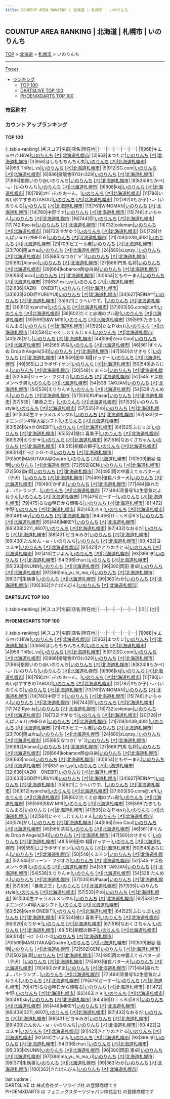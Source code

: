 ```yaml
---
title: COUNTUP AREA RANKING | 北海道 | 札幌市 | いのりんち
---
```

## COUNTUP AREA RANKING | 北海道 | 札幌市 | いのりんち

[TOP](/darts/rank/) > [北海道](/darts/rank/北海道/) > [札幌市](/darts/rank/北海道/札幌市/) > いのりんち

___

<a href="https://twitter.com/share?ref_src=twsrc%5Etfw" data-text="COUNTUP AREA RANKING | 北海道札幌市いのりんち" class="twitter-share-button" data-hashtags="DARTSLIVE,PHOENIXDARTS,darts,ダーツ" data-show-count="false">Tweet</a>

* [ランキング](#カウントアップランキング)
    * [TOP 100](#top-100)
    * [DARTSLIVE TOP 100](#dartslive-top-100)
    * [PHOENIXDARTS TOP 100](#phoenixdarts-top-100)

### 市区町村

<ul>

</ul>

### カウントアップランキング

#### TOP 100



{:.table-ranking}
|#|スコア|名前|店名|所在地|
|---|---|---|---|---|
|1|968|<span class="rank-name-pd">キエるﾏｷｭｳ.HiVe</span>|<a href="/darts/rank/shops/62064.html">いのりんち</a> <a href="https://vs.phoenixdarts.com/jp/shop/shopDetailInfo/s_62064?s_seq=62064">[↗]</a>|<a href="/darts/rank/北海道/札幌市">北海道札幌市</a>|
|2|962|<span class="rank-name-pd">まつたに</span>|<a href="/darts/rank/shops/62064.html">いのりんち</a> <a href="https://vs.phoenixdarts.com/jp/shop/shopDetailInfo/s_62064?s_seq=62064">[↗]</a>|<a href="/darts/rank/北海道/札幌市">北海道札幌市</a>|
|3|958|<span class="rank-name-pd">はしももちんちん丸</span>|<a href="/darts/rank/shops/62064.html">いのりんち</a> <a href="https://vs.phoenixdarts.com/jp/shop/shopDetailInfo/s_62064?s_seq=62064">[↗]</a>|<a href="/darts/rank/北海道/札幌市">北海道札幌市</a>|
|4|956|<span class="rank-name-pd">ThReL.vs</span>|<a href="/darts/rank/shops/62064.html">いのりんち</a> <a href="https://vs.phoenixdarts.com/jp/shop/shopDetailInfo/s_62064?s_seq=62064">[↗]</a>|<a href="/darts/rank/北海道/札幌市">北海道札幌市</a>|
|5|912|<span class="rank-name-pd">SG.com</span>|<a href="/darts/rank/shops/62064.html">いのりんち</a> <a href="https://vs.phoenixdarts.com/jp/shop/shopDetailInfo/s_62064?s_seq=62064">[↗]</a>|<a href="/darts/rank/北海道/札幌市">北海道札幌市</a>|
|6|886|<span class="rank-name-pd">投龍會RYOﾀｿ329</span>|<a href="/darts/rank/shops/62064.html">いのりんち</a> <a href="https://vs.phoenixdarts.com/jp/shop/shopDetailInfo/s_62064?s_seq=62064">[↗]</a>|<a href="/darts/rank/北海道/札幌市">北海道札幌市</a>|
|7|865|<span class="rank-name-pd">指原いのり@いのりんち</span>|<a href="/darts/rank/shops/62064.html">いのりんち</a> <a href="https://vs.phoenixdarts.com/jp/shop/shopDetailInfo/s_62064?s_seq=62064">[↗]</a>|<a href="/darts/rank/北海道/札幌市">北海道札幌市</a>|
|8|824|<span class="rank-name-pd">#もかぺ( ･ᴗ･ )いのりんち</span>|<a href="/darts/rank/shops/62064.html">いのりんち</a> <a href="https://vs.phoenixdarts.com/jp/shop/shopDetailInfo/s_62064?s_seq=62064">[↗]</a>|<a href="/darts/rank/北海道/札幌市">北海道札幌市</a>|
|9|806|<span class="rank-name-pd">kkj</span>|<a href="/darts/rank/shops/62064.html">いのりんち</a> <a href="https://vs.phoenixdarts.com/jp/shop/shopDetailInfo/s_62064?s_seq=62064">[↗]</a>|<a href="/darts/rank/北海道/札幌市">北海道札幌市</a>|
|10|789|<span class="rank-name-pd">ﾕｳﾍﾟｯﾁｭだおーん。</span>|<a href="/darts/rank/shops/62064.html">いのりんち</a> <a href="https://vs.phoenixdarts.com/jp/shop/shopDetailInfo/s_62064?s_seq=62064">[↗]</a>|<a href="/darts/rank/北海道/札幌市">北海道札幌市</a>|
|11|786|<span class="rank-name-pd">いぬい@すすきのTABOO</span>|<a href="/darts/rank/shops/62064.html">いのりんち</a> <a href="https://vs.phoenixdarts.com/jp/shop/shopDetailInfo/s_62064?s_seq=62064">[↗]</a>|<a href="/darts/rank/北海道/札幌市">北海道札幌市</a>|
|12|782|<span class="rank-name-pd">#もか子( ･ᴗ･ )いのりんち</span>|<a href="/darts/rank/shops/62064.html">いのりんち</a> <a href="https://vs.phoenixdarts.com/jp/shop/shopDetailInfo/s_62064?s_seq=62064">[↗]</a>|<a href="/darts/rank/北海道/札幌市">北海道札幌市</a>|
|13|761|<span class="rank-name-pd">WINGMAN</span>|<a href="/darts/rank/shops/62064.html">いのりんち</a> <a href="https://vs.phoenixdarts.com/jp/shop/shopDetailInfo/s_62064?s_seq=62064">[↗]</a>|<a href="/darts/rank/北海道/札幌市">北海道札幌市</a>|
|14|760|<span class="rank-name-pd">中野です</span>|<a href="/darts/rank/shops/62064.html">いのりんち</a> <a href="https://vs.phoenixdarts.com/jp/shop/shopDetailInfo/s_62064?s_seq=62064">[↗]</a>|<a href="/darts/rank/北海道/札幌市">北海道札幌市</a>|
|15|746|<span class="rank-name-pd">きいちゃん</span>|<a href="/darts/rank/shops/62064.html">いのりんち</a> <a href="https://vs.phoenixdarts.com/jp/shop/shopDetailInfo/s_62064?s_seq=62064">[↗]</a>|<a href="/darts/rank/北海道/札幌市">北海道札幌市</a>|
|16|744|<span class="rank-name-pd">@</span>|<a href="/darts/rank/shops/62064.html">いのりんち</a> <a href="https://vs.phoenixdarts.com/jp/shop/shopDetailInfo/s_62064?s_seq=62064">[↗]</a>|<a href="/darts/rank/北海道/札幌市">北海道札幌市</a>|
|17|742|<span class="rank-name-pd">Ryo-ta</span>|<a href="/darts/rank/shops/62064.html">いのりんち</a> <a href="https://vs.phoenixdarts.com/jp/shop/shopDetailInfo/s_62064?s_seq=62064">[↗]</a>|<a href="/darts/rank/北海道/札幌市">北海道札幌市</a>|
|18|732|<span class="rank-name-pd">coleman</span>|<a href="/darts/rank/shops/62064.html">いのりんち</a> <a href="https://vs.phoenixdarts.com/jp/shop/shopDetailInfo/s_62064?s_seq=62064">[↗]</a>|<a href="/darts/rank/北海道/札幌市">北海道札幌市</a>|
|18|732|<span class="rank-name-pd">すがゆう</span>|<a href="/darts/rank/shops/62064.html">いのりんち</a> <a href="https://vs.phoenixdarts.com/jp/shop/shopDetailInfo/s_62064?s_seq=62064">[↗]</a>|<a href="/darts/rank/北海道/札幌市">北海道札幌市</a>|
|20|728|<span class="rank-name-pd">せんぱい☆ｽﾅｯｸMEG☆</span>|<a href="/darts/rank/shops/62064.html">いのりんち</a> <a href="https://vs.phoenixdarts.com/jp/shop/shopDetailInfo/s_62064?s_seq=62064">[↗]</a>|<a href="/darts/rank/北海道/札幌市">北海道札幌市</a>|
|21|709|<span class="rank-name-pd">0239_4081</span>|<a href="/darts/rank/shops/62064.html">いのりんち</a> <a href="https://vs.phoenixdarts.com/jp/shop/shopDetailInfo/s_62064?s_seq=62064">[↗]</a>|<a href="/darts/rank/北海道/札幌市">北海道札幌市</a>|
|21|709|<span class="rank-name-pd">ピエール瀧</span>|<a href="/darts/rank/shops/62064.html">いのりんち</a> <a href="https://vs.phoenixdarts.com/jp/shop/shopDetailInfo/s_62064?s_seq=62064">[↗]</a>|<a href="/darts/rank/北海道/札幌市">北海道札幌市</a>|
|23|700|<span class="rank-name-pd">隆щ☆щ</span>|<a href="/darts/rank/shops/62064.html">いのりんち</a> <a href="https://vs.phoenixdarts.com/jp/shop/shopDetailInfo/s_62064?s_seq=62064">[↗]</a>|<a href="/darts/rank/北海道/札幌市">北海道札幌市</a>|
|24|689|<span class="rank-name-pd">xLqnzy_</span>|<a href="/darts/rank/shops/62064.html">いのりんち</a> <a href="https://vs.phoenixdarts.com/jp/shop/shopDetailInfo/s_62064?s_seq=62064">[↗]</a>|<a href="/darts/rank/北海道/札幌市">北海道札幌市</a>|
|25|685|<span class="rank-name-pd">なつき(ﾟ∀ﾟ)</span>|<a href="/darts/rank/shops/62064.html">いのりんち</a> <a href="https://vs.phoenixdarts.com/jp/shop/shopDetailInfo/s_62064?s_seq=62064">[↗]</a>|<a href="/darts/rank/北海道/札幌市">北海道札幌市</a>|
|26|682|<span class="rank-name-pd">Alonso</span>|<a href="/darts/rank/shops/62064.html">いのりんち</a> <a href="https://vs.phoenixdarts.com/jp/shop/shopDetailInfo/s_62064?s_seq=62064">[↗]</a>|<a href="/darts/rank/北海道/札幌市">北海道札幌市</a>|
|27|668|<span class="rank-name-pd"><span class="pro-icon-pd"></span>門馬 弘将</span>|<a href="/darts/rank/shops/62064.html">いのりんち</a> <a href="https://vs.phoenixdarts.com/jp/shop/shopDetailInfo/s_62064?s_seq=62064">[↗]</a>|<a href="/darts/rank/北海道/札幌市">北海道札幌市</a>|
|28|664|<span class="rank-name-pd">kobamon酔@白岳</span>|<a href="/darts/rank/shops/62064.html">いのりんち</a> <a href="https://vs.phoenixdarts.com/jp/shop/shopDetailInfo/s_62064?s_seq=62064">[↗]</a>|<a href="/darts/rank/北海道/札幌市">北海道札幌市</a>|
|29|663|<span class="rank-name-pd">noco</span>|<a href="/darts/rank/shops/62064.html">いのりんち</a> <a href="https://vs.phoenixdarts.com/jp/shop/shopDetailInfo/s_62064?s_seq=62064">[↗]</a>|<a href="/darts/rank/北海道/札幌市">北海道札幌市</a>|
|30|654|<span class="rank-name-pd">ともやーまん</span>|<a href="/darts/rank/shops/62064.html">いのりんち</a> <a href="https://vs.phoenixdarts.com/jp/shop/shopDetailInfo/s_62064?s_seq=62064">[↗]</a>|<a href="/darts/rank/北海道/札幌市">北海道札幌市</a>|
|31|637|<span class="rank-name-pd">xxli_vy</span>|<a href="/darts/rank/shops/62064.html">いのりんち</a> <a href="https://vs.phoenixdarts.com/jp/shop/shopDetailInfo/s_62064?s_seq=62064">[↗]</a>|<a href="/darts/rank/北海道/札幌市">北海道札幌市</a>|
|32|636|<span class="rank-name-pd">KAZKI　ONEBIT</span>|<a href="/darts/rank/shops/62064.html">いのりんち</a> <a href="https://vs.phoenixdarts.com/jp/shop/shopDetailInfo/s_62064?s_seq=62064">[↗]</a>|<a href="/darts/rank/北海道/札幌市">北海道札幌市</a>|
|33|633|<span class="rank-name-pd">GOD@YURI/YUI</span>|<a href="/darts/rank/shops/62064.html">いのりんち</a> <a href="https://vs.phoenixdarts.com/jp/shop/shopDetailInfo/s_62064?s_seq=62064">[↗]</a>|<a href="/darts/rank/北海道/札幌市">北海道札幌市</a>|
|34|627|<span class="rank-name-pd">REINA^^</span>|<a href="/darts/rank/shops/62064.html">いのりんち</a> <a href="https://vs.phoenixdarts.com/jp/shop/shopDetailInfo/s_62064?s_seq=62064">[↗]</a>|<a href="/darts/rank/北海道/札幌市">北海道札幌市</a>|
|35|621|<span class="rank-name-pd">こうへいです。</span>|<a href="/darts/rank/shops/62064.html">いのりんち</a> <a href="https://vs.phoenixdarts.com/jp/shop/shopDetailInfo/s_62064?s_seq=62064">[↗]</a>|<a href="/darts/rank/北海道/札幌市">北海道札幌市</a>|
|36|612|<span class="rank-name-pd">nyancha</span>|<a href="/darts/rank/shops/62064.html">いのりんち</a> <a href="https://vs.phoenixdarts.com/jp/shop/shopDetailInfo/s_62064?s_seq=62064">[↗]</a>|<a href="/darts/rank/北海道/札幌市">北海道札幌市</a>|
|37|603|<span class="rank-name-pd">SG.com@Left</span>|<a href="/darts/rank/shops/62064.html">いのりんち</a> <a href="https://vs.phoenixdarts.com/jp/shop/shopDetailInfo/s_62064?s_seq=62064">[↗]</a>|<a href="/darts/rank/北海道/札幌市">北海道札幌市</a>|
|38|602|<span class="rank-name-pd">たくと@魂のブル勘</span>|<a href="/darts/rank/shops/62064.html">いのりんち</a> <a href="https://vs.phoenixdarts.com/jp/shop/shopDetailInfo/s_62064?s_seq=62064">[↗]</a>|<a href="/darts/rank/北海道/札幌市">北海道札幌市</a>|
|39|599|<span class="rank-name-pd">S&amp;W M19</span>|<a href="/darts/rank/shops/62064.html">いのりんち</a> <a href="https://vs.phoenixdarts.com/jp/shop/shopDetailInfo/s_62064?s_seq=62064">[↗]</a>|<a href="/darts/rank/北海道/札幌市">北海道札幌市</a>|
|39|599|<span class="rank-name-pd">たきももちんまる</span>|<a href="/darts/rank/shops/62064.html">いのりんち</a> <a href="https://vs.phoenixdarts.com/jp/shop/shopDetailInfo/s_62064?s_seq=62064">[↗]</a>|<a href="/darts/rank/北海道/札幌市">北海道札幌市</a>|
|41|595|<span class="rank-name-pd">たなＰktn丸</span>|<a href="/darts/rank/shops/62064.html">いのりんち</a> <a href="https://vs.phoenixdarts.com/jp/shop/shopDetailInfo/s_62064?s_seq=62064">[↗]</a>|<a href="/darts/rank/北海道/札幌市">北海道札幌市</a>|
|42|584|<span class="rank-name-pd">にゃくしじてんじぇん</span>|<a href="/darts/rank/shops/62064.html">いのりんち</a> <a href="https://vs.phoenixdarts.com/jp/shop/shopDetailInfo/s_62064?s_seq=62064">[↗]</a>|<a href="/darts/rank/北海道/札幌市">北海道札幌市</a>|
|43|578|<span class="rank-name-pd">がし</span>|<a href="/darts/rank/shops/62064.html">いのりんち</a> <a href="https://vs.phoenixdarts.com/jp/shop/shopDetailInfo/s_62064?s_seq=62064">[↗]</a>|<a href="/darts/rank/北海道/札幌市">北海道札幌市</a>|
|44|566|<span class="rank-name-pd">Zero Cool</span>|<a href="/darts/rank/shops/62064.html">いのりんち</a> <a href="https://vs.phoenixdarts.com/jp/shop/shopDetailInfo/s_62064?s_seq=62064">[↗]</a>|<a href="/darts/rank/北海道/札幌市">北海道札幌市</a>|
|45|565|<span class="rank-name-pd">茶柱</span>|<a href="/darts/rank/shops/62064.html">いのりんち</a> <a href="https://vs.phoenixdarts.com/jp/shop/shopDetailInfo/s_62064?s_seq=62064">[↗]</a>|<a href="/darts/rank/北海道/札幌市">北海道札幌市</a>|
|46|561|<span class="rank-name-pd">すぐんぬ Drop☆Angels[54]</span>|<a href="/darts/rank/shops/62064.html">いのりんち</a> <a href="https://vs.phoenixdarts.com/jp/shop/shopDetailInfo/s_62064?s_seq=62064">[↗]</a>|<a href="/darts/rank/北海道/札幌市">北海道札幌市</a>|
|47|560|<span class="rank-name-pd">のせきちく</span>|<a href="/darts/rank/shops/62064.html">いのりんち</a> <a href="https://vs.phoenixdarts.com/jp/shop/shopDetailInfo/s_62064?s_seq=62064">[↗]</a>|<a href="/darts/rank/北海道/札幌市">北海道札幌市</a>|
|48|559|<span class="rank-name-pd">田中 翔🦝げっすー</span>|<a href="/darts/rank/shops/62064.html">いのりんち</a> <a href="https://vs.phoenixdarts.com/jp/shop/shopDetailInfo/s_62064?s_seq=62064">[↗]</a>|<a href="/darts/rank/北海道/札幌市">北海道札幌市</a>|
|49|555|<span class="rank-name-pd">ロゴラボザイオン</span>|<a href="/darts/rank/shops/62064.html">いのりんち</a> <a href="https://vs.phoenixdarts.com/jp/shop/shopDetailInfo/s_62064?s_seq=62064">[↗]</a>|<a href="/darts/rank/北海道/札幌市">北海道札幌市</a>|
|50|548|<span class="rank-name-pd">あらじん</span>|<a href="/darts/rank/shops/62064.html">いのりんち</a> <a href="https://vs.phoenixdarts.com/jp/shop/shopDetailInfo/s_62064?s_seq=62064">[↗]</a>|<a href="/darts/rank/北海道/札幌市">北海道札幌市</a>|
|50|548|<span class="rank-name-pd">くまモン</span>|<a href="/darts/rank/shops/62064.html">いのりんち</a> <a href="https://vs.phoenixdarts.com/jp/shop/shopDetailInfo/s_62064?s_seq=62064">[↗]</a>|<a href="/darts/rank/北海道/札幌市">北海道札幌市</a>|
|52|545|<span class="rank-name-pd">ジューン・フジオカ</span>|<a href="/darts/rank/shops/62064.html">いのりんち</a> <a href="https://vs.phoenixdarts.com/jp/shop/shopDetailInfo/s_62064?s_seq=62064">[↗]</a>|<a href="/darts/rank/北海道/札幌市">北海道札幌市</a>|
|52|545|<span class="rank-name-pd">ド深夜メンヘラ男</span>|<a href="/darts/rank/shops/62064.html">いのりんち</a> <a href="https://vs.phoenixdarts.com/jp/shop/shopDetailInfo/s_62064?s_seq=62064">[↗]</a>|<a href="/darts/rank/北海道/札幌市">北海道札幌市</a>|
|54|538|<span class="rank-name-pd">TAKUAN</span>|<a href="/darts/rank/shops/62064.html">いのりんち</a> <a href="https://vs.phoenixdarts.com/jp/shop/shopDetailInfo/s_62064?s_seq=62064">[↗]</a>|<a href="/darts/rank/北海道/札幌市">北海道札幌市</a>|
|54|538|<span class="rank-name-pd">えりりん☆</span>|<a href="/darts/rank/shops/62064.html">いのりんち</a> <a href="https://vs.phoenixdarts.com/jp/shop/shopDetailInfo/s_62064?s_seq=62064">[↗]</a>|<a href="/darts/rank/北海道/札幌市">北海道札幌市</a>|
|54|538|<span class="rank-name-pd">たんめん</span>|<a href="/darts/rank/shops/62064.html">いのりんち</a> <a href="https://vs.phoenixdarts.com/jp/shop/shopDetailInfo/s_62064?s_seq=62064">[↗]</a>|<a href="/darts/rank/北海道/札幌市">北海道札幌市</a>|
|57|535|<span class="rank-name-pd">KUPaaar</span>|<a href="/darts/rank/shops/62064.html">いのりんち</a> <a href="https://vs.phoenixdarts.com/jp/shop/shopDetailInfo/s_62064?s_seq=62064">[↗]</a>|<a href="/darts/rank/北海道/札幌市">北海道札幌市</a>|
|57|535|<span class="rank-name-pd">「暴食之王」</span>|<a href="/darts/rank/shops/62064.html">いのりんち</a> <a href="https://vs.phoenixdarts.com/jp/shop/shopDetailInfo/s_62064?s_seq=62064">[↗]</a>|<a href="/darts/rank/北海道/札幌市">北海道札幌市</a>|
|57|535|<span class="rank-name-pd">いのりんちstyle</span>|<a href="/darts/rank/shops/62064.html">いのりんち</a> <a href="https://vs.phoenixdarts.com/jp/shop/shopDetailInfo/s_62064?s_seq=62064">[↗]</a>|<a href="/darts/rank/北海道/札幌市">北海道札幌市</a>|
|57|535|<span class="rank-name-pd">ぞの</span>|<a href="/darts/rank/shops/62064.html">いのりんち</a> <a href="https://vs.phoenixdarts.com/jp/shop/shopDetailInfo/s_62064?s_seq=62064">[↗]</a>|<a href="/darts/rank/北海道/札幌市">北海道札幌市</a>|
|61|534|<span class="rank-name-pd">生キャラメルメンタル</span>|<a href="/darts/rank/shops/62064.html">いのりんち</a> <a href="https://vs.phoenixdarts.com/jp/shop/shopDetailInfo/s_62064?s_seq=62064">[↗]</a>|<a href="/darts/rank/北海道/札幌市">北海道札幌市</a>|
|62|533|<span class="rank-name-pd">ターボエンジン41@大谷シフト</span>|<a href="/darts/rank/shops/62064.html">いのりんち</a> <a href="https://vs.phoenixdarts.com/jp/shop/shopDetailInfo/s_62064?s_seq=62064">[↗]</a>|<a href="/darts/rank/北海道/札幌市">北海道札幌市</a>|
|63|526|<span class="rank-name-pd">Ken☆ONEBIT</span>|<a href="/darts/rank/shops/62064.html">いのりんち</a> <a href="https://vs.phoenixdarts.com/jp/shop/shopDetailInfo/s_62064?s_seq=62064">[↗]</a>|<a href="/darts/rank/北海道/札幌市">北海道札幌市</a>|
|64|525|<span class="rank-name-pd">ふじっぷ</span>|<a href="/darts/rank/shops/62064.html">いのりんち</a> <a href="https://vs.phoenixdarts.com/jp/shop/shopDetailInfo/s_62064?s_seq=62064">[↗]</a>|<a href="/darts/rank/北海道/札幌市">北海道札幌市</a>|
|65|524|<span class="rank-name-pd"><span class="pro-icon-pd"></span>樋口 喜美子</span>|<a href="/darts/rank/shops/62064.html">いのりんち</a> <a href="https://vs.phoenixdarts.com/jp/shop/shopDetailInfo/s_62064?s_seq=62064">[↗]</a>|<a href="/darts/rank/北海道/札幌市">北海道札幌市</a>|
|66|520|<span class="rank-name-pd">えりか☆</span>|<a href="/darts/rank/shops/62064.html">いのりんち</a> <a href="https://vs.phoenixdarts.com/jp/shop/shopDetailInfo/s_62064?s_seq=62064">[↗]</a>|<a href="/darts/rank/北海道/札幌市">北海道札幌市</a>|
|67|516|<span class="rank-name-pd">なおくさちゃん</span>|<a href="/darts/rank/shops/62064.html">いのりんち</a> <a href="https://vs.phoenixdarts.com/jp/shop/shopDetailInfo/s_62064?s_seq=62064">[↗]</a>|<a href="/darts/rank/北海道/札幌市">北海道札幌市</a>|
|68|515|<span class="rank-name-pd">相模の獅子</span>|<a href="/darts/rank/shops/62064.html">いのりんち</a> <a href="https://vs.phoenixdarts.com/jp/shop/shopDetailInfo/s_62064?s_seq=62064">[↗]</a>|<a href="/darts/rank/北海道/札幌市">北海道札幌市</a>|
|69|513|<span class="rank-name-pd">ﾎﾟｰﾄｶﾞｽ･D･ｴ-ｽ</span>|<a href="/darts/rank/shops/62064.html">いのりんち</a> <a href="https://vs.phoenixdarts.com/jp/shop/shopDetailInfo/s_62064?s_seq=62064">[↗]</a>|<a href="/darts/rank/北海道/札幌市">北海道札幌市</a>|
|70|509|<span class="rank-name-pd">MASUTAKA@Quatro</span>|<a href="/darts/rank/shops/62064.html">いのりんち</a> <a href="https://vs.phoenixdarts.com/jp/shop/shopDetailInfo/s_62064?s_seq=62064">[↗]</a>|<a href="/darts/rank/北海道/札幌市">北海道札幌市</a>|
|70|509|<span class="rank-name-pd"><span class="pro-icon-pd"></span>網谷 信明</span>|<a href="/darts/rank/shops/62064.html">いのりんち</a> <a href="https://vs.phoenixdarts.com/jp/shop/shopDetailInfo/s_62064?s_seq=62064">[↗]</a>|<a href="/darts/rank/北海道/札幌市">北海道札幌市</a>|
|72|502|<span class="rank-name-pd">GEN</span>|<a href="/darts/rank/shops/62064.html">いのりんち</a> <a href="https://vs.phoenixdarts.com/jp/shop/shopDetailInfo/s_62064?s_seq=62064">[↗]</a>|<a href="/darts/rank/北海道/札幌市">北海道札幌市</a>|
|72|502|<span class="rank-name-pd">詩凛</span>|<a href="/darts/rank/shops/62064.html">いのりんち</a> <a href="https://vs.phoenixdarts.com/jp/shop/shopDetailInfo/s_62064?s_seq=62064">[↗]</a>|<a href="/darts/rank/北海道/札幌市">北海道札幌市</a>|
|74|495|<span class="rank-name-pd">雨の中震えてるバター犬（子犬）</span>|<a href="/darts/rank/shops/62064.html">いのりんち</a> <a href="https://vs.phoenixdarts.com/jp/shop/shopDetailInfo/s_62064?s_seq=62064">[↗]</a>|<a href="/darts/rank/北海道/札幌市">北海道札幌市</a>|
|75|493|<span class="rank-name-pd">優良バター犬</span>|<a href="/darts/rank/shops/62064.html">いのりんち</a> <a href="https://vs.phoenixdarts.com/jp/shop/shopDetailInfo/s_62064?s_seq=62064">[↗]</a>|<a href="/darts/rank/北海道/札幌市">北海道札幌市</a>|
|76|490|<span class="rank-name-pd">かずま</span>|<a href="/darts/rank/shops/62064.html">いのりんち</a> <a href="https://vs.phoenixdarts.com/jp/shop/shopDetailInfo/s_62064?s_seq=62064">[↗]</a>|<a href="/darts/rank/北海道/札幌市">北海道札幌市</a>|
|77|484|<span class="rank-name-pd">疲れたよ…パトランプ…</span>|<a href="/darts/rank/shops/62064.html">いのりんち</a> <a href="https://vs.phoenixdarts.com/jp/shop/shopDetailInfo/s_62064?s_seq=62064">[↗]</a>|<a href="/darts/rank/北海道/札幌市">北海道札幌市</a>|
|77|484|<span class="rank-name-pd">背番号1は生意気だよねうん</span>|<a href="/darts/rank/shops/62064.html">いのりんち</a> <a href="https://vs.phoenixdarts.com/jp/shop/shopDetailInfo/s_62064?s_seq=62064">[↗]</a>|<a href="/darts/rank/北海道/札幌市">北海道札幌市</a>|
|79|475|<span class="rank-name-pd">だーすー</span>|<a href="/darts/rank/shops/62064.html">いのりんち</a> <a href="https://vs.phoenixdarts.com/jp/shop/shopDetailInfo/s_62064?s_seq=62064">[↗]</a>|<a href="/darts/rank/北海道/札幌市">北海道札幌市</a>|
|79|475|<span class="rank-name-pd">るな@明日から頑張る</span>|<a href="/darts/rank/shops/62064.html">いのりんち</a> <a href="https://vs.phoenixdarts.com/jp/shop/shopDetailInfo/s_62064?s_seq=62064">[↗]</a>|<a href="/darts/rank/北海道/札幌市">北海道札幌市</a>|
|81|472|<span class="rank-name-pd">中野</span>|<a href="/darts/rank/shops/62064.html">いのりんち</a> <a href="https://vs.phoenixdarts.com/jp/shop/shopDetailInfo/s_62064?s_seq=62064">[↗]</a>|<a href="/darts/rank/北海道/札幌市">北海道札幌市</a>|
|82|463|<span class="rank-name-pd">きぇ</span>|<a href="/darts/rank/shops/62064.html">いのりんち</a> <a href="https://vs.phoenixdarts.com/jp/shop/shopDetailInfo/s_62064?s_seq=62064">[↗]</a>|<a href="/darts/rank/北海道/札幌市">北海道札幌市</a>|
|83|461|<span class="rank-name-pd">sky</span>|<a href="/darts/rank/shops/62064.html">いのりんち</a> <a href="https://vs.phoenixdarts.com/jp/shop/shopDetailInfo/s_62064?s_seq=62064">[↗]</a>|<a href="/darts/rank/北海道/札幌市">北海道札幌市</a>|
|84|456|<span class="rank-name-pd">ＤｉｓＫ＠ЯＳ</span>|<a href="/darts/rank/shops/62064.html">いのりんち</a> <a href="https://vs.phoenixdarts.com/jp/shop/shopDetailInfo/s_62064?s_seq=62064">[↗]</a>|<a href="/darts/rank/北海道/札幌市">北海道札幌市</a>|
|85|448|<span class="rank-name-pd">MIKEY</span>|<a href="/darts/rank/shops/62064.html">いのりんち</a> <a href="https://vs.phoenixdarts.com/jp/shop/shopDetailInfo/s_62064?s_seq=62064">[↗]</a>|<a href="/darts/rank/北海道/札幌市">北海道札幌市</a>|
|86|438|<span class="rank-name-pd">0211_4607</span>|<a href="/darts/rank/shops/62064.html">いのりんち</a> <a href="https://vs.phoenixdarts.com/jp/shop/shopDetailInfo/s_62064?s_seq=62064">[↗]</a>|<a href="/darts/rank/北海道/札幌市">北海道札幌市</a>|
|87|432|<span class="rank-name-pd">なおるだ</span>|<a href="/darts/rank/shops/62064.html">いのりんち</a> <a href="https://vs.phoenixdarts.com/jp/shop/shopDetailInfo/s_62064?s_seq=62064">[↗]</a>|<a href="/darts/rank/北海道/札幌市">北海道札幌市</a>|
|88|431|<span class="rank-name-pd">ピヨ☆みき</span>|<a href="/darts/rank/shops/62064.html">いのりんち</a> <a href="https://vs.phoenixdarts.com/jp/shop/shopDetailInfo/s_62064?s_seq=62064">[↗]</a>|<a href="/darts/rank/北海道/札幌市">北海道札幌市</a>|
|89|430|<span class="rank-name-pd">たんめん・ω・いのりんち</span>|<a href="/darts/rank/shops/62064.html">いのりんち</a> <a href="https://vs.phoenixdarts.com/jp/shop/shopDetailInfo/s_62064?s_seq=62064">[↗]</a>|<a href="/darts/rank/北海道/札幌市">北海道札幌市</a>|
|90|422|<span class="rank-name-pd">ヨコスキ</span>|<a href="/darts/rank/shops/62064.html">いのりんち</a> <a href="https://vs.phoenixdarts.com/jp/shop/shopDetailInfo/s_62064?s_seq=62064">[↗]</a>|<a href="/darts/rank/北海道/札幌市">北海道札幌市</a>|
|91|421|<span class="rank-name-pd">さとりのさとる</span>|<a href="/darts/rank/shops/62064.html">いのりんち</a> <a href="https://vs.phoenixdarts.com/jp/shop/shopDetailInfo/s_62064?s_seq=62064">[↗]</a>|<a href="/darts/rank/北海道/札幌市">北海道札幌市</a>|
|92|413|<span class="rank-name-pd">さいよん</span>|<a href="/darts/rank/shops/62064.html">いのりんち</a> <a href="https://vs.phoenixdarts.com/jp/shop/shopDetailInfo/s_62064?s_seq=62064">[↗]</a>|<a href="/darts/rank/北海道/札幌市">北海道札幌市</a>|
|93|399|<span class="rank-name-pd">ま</span>|<a href="/darts/rank/shops/62064.html">いのりんち</a> <a href="https://vs.phoenixdarts.com/jp/shop/shopDetailInfo/s_62064?s_seq=62064">[↗]</a>|<a href="/darts/rank/北海道/札幌市">北海道札幌市</a>|
|94|396|<span class="rank-name-pd">chun.</span>|<a href="/darts/rank/shops/62064.html">いのりんち</a> <a href="https://vs.phoenixdarts.com/jp/shop/shopDetailInfo/s_62064?s_seq=62064">[↗]</a>|<a href="/darts/rank/北海道/札幌市">北海道札幌市</a>|
|95|393|<span class="rank-name-pd">KNUNN</span>|<a href="/darts/rank/shops/62064.html">いのりんち</a> <a href="https://vs.phoenixdarts.com/jp/shop/shopDetailInfo/s_62064?s_seq=62064">[↗]</a>|<a href="/darts/rank/北海道/札幌市">北海道札幌市</a>|
|96|390|<span class="rank-name-pd"><span class="pro-icon-pd"></span>岡田 憲卓</span>|<a href="/darts/rank/shops/62064.html">いのりんち</a> <a href="https://vs.phoenixdarts.com/jp/shop/shopDetailInfo/s_62064?s_seq=62064">[↗]</a>|<a href="/darts/rank/北海道/札幌市">北海道札幌市</a>|
|97|386|<span class="rank-name-pd">ma_yu_hi_ma_ri</span>|<a href="/darts/rank/shops/62064.html">いのりんち</a> <a href="https://vs.phoenixdarts.com/jp/shop/shopDetailInfo/s_62064?s_seq=62064">[↗]</a>|<a href="/darts/rank/北海道/札幌市">北海道札幌市</a>|
|98|371|<span class="rank-name-pd">朱執事</span>|<a href="/darts/rank/shops/62064.html">いのりんち</a> <a href="https://vs.phoenixdarts.com/jp/shop/shopDetailInfo/s_62064?s_seq=62064">[↗]</a>|<a href="/darts/rank/北海道/札幌市">北海道札幌市</a>|
|99|363|<span class="rank-name-pd">わか</span>|<a href="/darts/rank/shops/62064.html">いのりんち</a> <a href="https://vs.phoenixdarts.com/jp/shop/shopDetailInfo/s_62064?s_seq=62064">[↗]</a>|<a href="/darts/rank/北海道/札幌市">北海道札幌市</a>|
|100|362|<span class="rank-name-pd">さたぱんびん</span>|<a href="/darts/rank/shops/62064.html">いのりんち</a> <a href="https://vs.phoenixdarts.com/jp/shop/shopDetailInfo/s_62064?s_seq=62064">[↗]</a>|<a href="/darts/rank/北海道/札幌市">北海道札幌市</a>|


#### DARTSLIVE TOP 100



{:.table-ranking}
|#|スコア|名前|店名|所在地|
|---|---|---|---|---|
||0|<span class="rank-name-dl"> </span>|<a href="/darts/rank/shops/.html"></a> <a href="">[↗]</a>|<a href="/darts/rank//"></a>|


#### PHOENIXDARTS TOP 100



{:.table-ranking}
|#|スコア|名前|店名|所在地|
|---|---|---|---|---|
|1|968|<span class="rank-name-pd">キエるﾏｷｭｳ.HiVe</span>|<a href="/darts/rank/shops/62064.html">いのりんち</a> <a href="https://vs.phoenixdarts.com/jp/shop/shopDetailInfo/s_62064?s_seq=62064">[↗]</a>|<a href="/darts/rank/北海道/札幌市">北海道札幌市</a>|
|2|962|<span class="rank-name-pd">まつたに</span>|<a href="/darts/rank/shops/62064.html">いのりんち</a> <a href="https://vs.phoenixdarts.com/jp/shop/shopDetailInfo/s_62064?s_seq=62064">[↗]</a>|<a href="/darts/rank/北海道/札幌市">北海道札幌市</a>|
|3|958|<span class="rank-name-pd">はしももちんちん丸</span>|<a href="/darts/rank/shops/62064.html">いのりんち</a> <a href="https://vs.phoenixdarts.com/jp/shop/shopDetailInfo/s_62064?s_seq=62064">[↗]</a>|<a href="/darts/rank/北海道/札幌市">北海道札幌市</a>|
|4|956|<span class="rank-name-pd">ThReL.vs</span>|<a href="/darts/rank/shops/62064.html">いのりんち</a> <a href="https://vs.phoenixdarts.com/jp/shop/shopDetailInfo/s_62064?s_seq=62064">[↗]</a>|<a href="/darts/rank/北海道/札幌市">北海道札幌市</a>|
|5|912|<span class="rank-name-pd">SG.com</span>|<a href="/darts/rank/shops/62064.html">いのりんち</a> <a href="https://vs.phoenixdarts.com/jp/shop/shopDetailInfo/s_62064?s_seq=62064">[↗]</a>|<a href="/darts/rank/北海道/札幌市">北海道札幌市</a>|
|6|886|<span class="rank-name-pd">投龍會RYOﾀｿ329</span>|<a href="/darts/rank/shops/62064.html">いのりんち</a> <a href="https://vs.phoenixdarts.com/jp/shop/shopDetailInfo/s_62064?s_seq=62064">[↗]</a>|<a href="/darts/rank/北海道/札幌市">北海道札幌市</a>|
|7|865|<span class="rank-name-pd">指原いのり@いのりんち</span>|<a href="/darts/rank/shops/62064.html">いのりんち</a> <a href="https://vs.phoenixdarts.com/jp/shop/shopDetailInfo/s_62064?s_seq=62064">[↗]</a>|<a href="/darts/rank/北海道/札幌市">北海道札幌市</a>|
|8|824|<span class="rank-name-pd">#もかぺ( ･ᴗ･ )いのりんち</span>|<a href="/darts/rank/shops/62064.html">いのりんち</a> <a href="https://vs.phoenixdarts.com/jp/shop/shopDetailInfo/s_62064?s_seq=62064">[↗]</a>|<a href="/darts/rank/北海道/札幌市">北海道札幌市</a>|
|9|806|<span class="rank-name-pd">kkj</span>|<a href="/darts/rank/shops/62064.html">いのりんち</a> <a href="https://vs.phoenixdarts.com/jp/shop/shopDetailInfo/s_62064?s_seq=62064">[↗]</a>|<a href="/darts/rank/北海道/札幌市">北海道札幌市</a>|
|10|789|<span class="rank-name-pd">ﾕｳﾍﾟｯﾁｭだおーん。</span>|<a href="/darts/rank/shops/62064.html">いのりんち</a> <a href="https://vs.phoenixdarts.com/jp/shop/shopDetailInfo/s_62064?s_seq=62064">[↗]</a>|<a href="/darts/rank/北海道/札幌市">北海道札幌市</a>|
|11|786|<span class="rank-name-pd">いぬい@すすきのTABOO</span>|<a href="/darts/rank/shops/62064.html">いのりんち</a> <a href="https://vs.phoenixdarts.com/jp/shop/shopDetailInfo/s_62064?s_seq=62064">[↗]</a>|<a href="/darts/rank/北海道/札幌市">北海道札幌市</a>|
|12|782|<span class="rank-name-pd">#もか子( ･ᴗ･ )いのりんち</span>|<a href="/darts/rank/shops/62064.html">いのりんち</a> <a href="https://vs.phoenixdarts.com/jp/shop/shopDetailInfo/s_62064?s_seq=62064">[↗]</a>|<a href="/darts/rank/北海道/札幌市">北海道札幌市</a>|
|13|761|<span class="rank-name-pd">WINGMAN</span>|<a href="/darts/rank/shops/62064.html">いのりんち</a> <a href="https://vs.phoenixdarts.com/jp/shop/shopDetailInfo/s_62064?s_seq=62064">[↗]</a>|<a href="/darts/rank/北海道/札幌市">北海道札幌市</a>|
|14|760|<span class="rank-name-pd">中野です</span>|<a href="/darts/rank/shops/62064.html">いのりんち</a> <a href="https://vs.phoenixdarts.com/jp/shop/shopDetailInfo/s_62064?s_seq=62064">[↗]</a>|<a href="/darts/rank/北海道/札幌市">北海道札幌市</a>|
|15|746|<span class="rank-name-pd">きいちゃん</span>|<a href="/darts/rank/shops/62064.html">いのりんち</a> <a href="https://vs.phoenixdarts.com/jp/shop/shopDetailInfo/s_62064?s_seq=62064">[↗]</a>|<a href="/darts/rank/北海道/札幌市">北海道札幌市</a>|
|16|744|<span class="rank-name-pd">@</span>|<a href="/darts/rank/shops/62064.html">いのりんち</a> <a href="https://vs.phoenixdarts.com/jp/shop/shopDetailInfo/s_62064?s_seq=62064">[↗]</a>|<a href="/darts/rank/北海道/札幌市">北海道札幌市</a>|
|17|742|<span class="rank-name-pd">Ryo-ta</span>|<a href="/darts/rank/shops/62064.html">いのりんち</a> <a href="https://vs.phoenixdarts.com/jp/shop/shopDetailInfo/s_62064?s_seq=62064">[↗]</a>|<a href="/darts/rank/北海道/札幌市">北海道札幌市</a>|
|18|732|<span class="rank-name-pd">coleman</span>|<a href="/darts/rank/shops/62064.html">いのりんち</a> <a href="https://vs.phoenixdarts.com/jp/shop/shopDetailInfo/s_62064?s_seq=62064">[↗]</a>|<a href="/darts/rank/北海道/札幌市">北海道札幌市</a>|
|18|732|<span class="rank-name-pd">すがゆう</span>|<a href="/darts/rank/shops/62064.html">いのりんち</a> <a href="https://vs.phoenixdarts.com/jp/shop/shopDetailInfo/s_62064?s_seq=62064">[↗]</a>|<a href="/darts/rank/北海道/札幌市">北海道札幌市</a>|
|20|728|<span class="rank-name-pd">せんぱい☆ｽﾅｯｸMEG☆</span>|<a href="/darts/rank/shops/62064.html">いのりんち</a> <a href="https://vs.phoenixdarts.com/jp/shop/shopDetailInfo/s_62064?s_seq=62064">[↗]</a>|<a href="/darts/rank/北海道/札幌市">北海道札幌市</a>|
|21|709|<span class="rank-name-pd">0239_4081</span>|<a href="/darts/rank/shops/62064.html">いのりんち</a> <a href="https://vs.phoenixdarts.com/jp/shop/shopDetailInfo/s_62064?s_seq=62064">[↗]</a>|<a href="/darts/rank/北海道/札幌市">北海道札幌市</a>|
|21|709|<span class="rank-name-pd">ピエール瀧</span>|<a href="/darts/rank/shops/62064.html">いのりんち</a> <a href="https://vs.phoenixdarts.com/jp/shop/shopDetailInfo/s_62064?s_seq=62064">[↗]</a>|<a href="/darts/rank/北海道/札幌市">北海道札幌市</a>|
|23|700|<span class="rank-name-pd">隆щ☆щ</span>|<a href="/darts/rank/shops/62064.html">いのりんち</a> <a href="https://vs.phoenixdarts.com/jp/shop/shopDetailInfo/s_62064?s_seq=62064">[↗]</a>|<a href="/darts/rank/北海道/札幌市">北海道札幌市</a>|
|24|689|<span class="rank-name-pd">xLqnzy_</span>|<a href="/darts/rank/shops/62064.html">いのりんち</a> <a href="https://vs.phoenixdarts.com/jp/shop/shopDetailInfo/s_62064?s_seq=62064">[↗]</a>|<a href="/darts/rank/北海道/札幌市">北海道札幌市</a>|
|25|685|<span class="rank-name-pd">なつき(ﾟ∀ﾟ)</span>|<a href="/darts/rank/shops/62064.html">いのりんち</a> <a href="https://vs.phoenixdarts.com/jp/shop/shopDetailInfo/s_62064?s_seq=62064">[↗]</a>|<a href="/darts/rank/北海道/札幌市">北海道札幌市</a>|
|26|682|<span class="rank-name-pd">Alonso</span>|<a href="/darts/rank/shops/62064.html">いのりんち</a> <a href="https://vs.phoenixdarts.com/jp/shop/shopDetailInfo/s_62064?s_seq=62064">[↗]</a>|<a href="/darts/rank/北海道/札幌市">北海道札幌市</a>|
|27|668|<span class="rank-name-pd"><span class="pro-icon-pd"></span>門馬 弘将</span>|<a href="/darts/rank/shops/62064.html">いのりんち</a> <a href="https://vs.phoenixdarts.com/jp/shop/shopDetailInfo/s_62064?s_seq=62064">[↗]</a>|<a href="/darts/rank/北海道/札幌市">北海道札幌市</a>|
|28|664|<span class="rank-name-pd">kobamon酔@白岳</span>|<a href="/darts/rank/shops/62064.html">いのりんち</a> <a href="https://vs.phoenixdarts.com/jp/shop/shopDetailInfo/s_62064?s_seq=62064">[↗]</a>|<a href="/darts/rank/北海道/札幌市">北海道札幌市</a>|
|29|663|<span class="rank-name-pd">noco</span>|<a href="/darts/rank/shops/62064.html">いのりんち</a> <a href="https://vs.phoenixdarts.com/jp/shop/shopDetailInfo/s_62064?s_seq=62064">[↗]</a>|<a href="/darts/rank/北海道/札幌市">北海道札幌市</a>|
|30|654|<span class="rank-name-pd">ともやーまん</span>|<a href="/darts/rank/shops/62064.html">いのりんち</a> <a href="https://vs.phoenixdarts.com/jp/shop/shopDetailInfo/s_62064?s_seq=62064">[↗]</a>|<a href="/darts/rank/北海道/札幌市">北海道札幌市</a>|
|31|637|<span class="rank-name-pd">xxli_vy</span>|<a href="/darts/rank/shops/62064.html">いのりんち</a> <a href="https://vs.phoenixdarts.com/jp/shop/shopDetailInfo/s_62064?s_seq=62064">[↗]</a>|<a href="/darts/rank/北海道/札幌市">北海道札幌市</a>|
|32|636|<span class="rank-name-pd">KAZKI　ONEBIT</span>|<a href="/darts/rank/shops/62064.html">いのりんち</a> <a href="https://vs.phoenixdarts.com/jp/shop/shopDetailInfo/s_62064?s_seq=62064">[↗]</a>|<a href="/darts/rank/北海道/札幌市">北海道札幌市</a>|
|33|633|<span class="rank-name-pd">GOD@YURI/YUI</span>|<a href="/darts/rank/shops/62064.html">いのりんち</a> <a href="https://vs.phoenixdarts.com/jp/shop/shopDetailInfo/s_62064?s_seq=62064">[↗]</a>|<a href="/darts/rank/北海道/札幌市">北海道札幌市</a>|
|34|627|<span class="rank-name-pd">REINA^^</span>|<a href="/darts/rank/shops/62064.html">いのりんち</a> <a href="https://vs.phoenixdarts.com/jp/shop/shopDetailInfo/s_62064?s_seq=62064">[↗]</a>|<a href="/darts/rank/北海道/札幌市">北海道札幌市</a>|
|35|621|<span class="rank-name-pd">こうへいです。</span>|<a href="/darts/rank/shops/62064.html">いのりんち</a> <a href="https://vs.phoenixdarts.com/jp/shop/shopDetailInfo/s_62064?s_seq=62064">[↗]</a>|<a href="/darts/rank/北海道/札幌市">北海道札幌市</a>|
|36|612|<span class="rank-name-pd">nyancha</span>|<a href="/darts/rank/shops/62064.html">いのりんち</a> <a href="https://vs.phoenixdarts.com/jp/shop/shopDetailInfo/s_62064?s_seq=62064">[↗]</a>|<a href="/darts/rank/北海道/札幌市">北海道札幌市</a>|
|37|603|<span class="rank-name-pd">SG.com@Left</span>|<a href="/darts/rank/shops/62064.html">いのりんち</a> <a href="https://vs.phoenixdarts.com/jp/shop/shopDetailInfo/s_62064?s_seq=62064">[↗]</a>|<a href="/darts/rank/北海道/札幌市">北海道札幌市</a>|
|38|602|<span class="rank-name-pd">たくと@魂のブル勘</span>|<a href="/darts/rank/shops/62064.html">いのりんち</a> <a href="https://vs.phoenixdarts.com/jp/shop/shopDetailInfo/s_62064?s_seq=62064">[↗]</a>|<a href="/darts/rank/北海道/札幌市">北海道札幌市</a>|
|39|599|<span class="rank-name-pd">S&amp;W M19</span>|<a href="/darts/rank/shops/62064.html">いのりんち</a> <a href="https://vs.phoenixdarts.com/jp/shop/shopDetailInfo/s_62064?s_seq=62064">[↗]</a>|<a href="/darts/rank/北海道/札幌市">北海道札幌市</a>|
|39|599|<span class="rank-name-pd">たきももちんまる</span>|<a href="/darts/rank/shops/62064.html">いのりんち</a> <a href="https://vs.phoenixdarts.com/jp/shop/shopDetailInfo/s_62064?s_seq=62064">[↗]</a>|<a href="/darts/rank/北海道/札幌市">北海道札幌市</a>|
|41|595|<span class="rank-name-pd">たなＰktn丸</span>|<a href="/darts/rank/shops/62064.html">いのりんち</a> <a href="https://vs.phoenixdarts.com/jp/shop/shopDetailInfo/s_62064?s_seq=62064">[↗]</a>|<a href="/darts/rank/北海道/札幌市">北海道札幌市</a>|
|42|584|<span class="rank-name-pd">にゃくしじてんじぇん</span>|<a href="/darts/rank/shops/62064.html">いのりんち</a> <a href="https://vs.phoenixdarts.com/jp/shop/shopDetailInfo/s_62064?s_seq=62064">[↗]</a>|<a href="/darts/rank/北海道/札幌市">北海道札幌市</a>|
|43|578|<span class="rank-name-pd">がし</span>|<a href="/darts/rank/shops/62064.html">いのりんち</a> <a href="https://vs.phoenixdarts.com/jp/shop/shopDetailInfo/s_62064?s_seq=62064">[↗]</a>|<a href="/darts/rank/北海道/札幌市">北海道札幌市</a>|
|44|566|<span class="rank-name-pd">Zero Cool</span>|<a href="/darts/rank/shops/62064.html">いのりんち</a> <a href="https://vs.phoenixdarts.com/jp/shop/shopDetailInfo/s_62064?s_seq=62064">[↗]</a>|<a href="/darts/rank/北海道/札幌市">北海道札幌市</a>|
|45|565|<span class="rank-name-pd">茶柱</span>|<a href="/darts/rank/shops/62064.html">いのりんち</a> <a href="https://vs.phoenixdarts.com/jp/shop/shopDetailInfo/s_62064?s_seq=62064">[↗]</a>|<a href="/darts/rank/北海道/札幌市">北海道札幌市</a>|
|46|561|<span class="rank-name-pd">すぐんぬ Drop☆Angels[54]</span>|<a href="/darts/rank/shops/62064.html">いのりんち</a> <a href="https://vs.phoenixdarts.com/jp/shop/shopDetailInfo/s_62064?s_seq=62064">[↗]</a>|<a href="/darts/rank/北海道/札幌市">北海道札幌市</a>|
|47|560|<span class="rank-name-pd">のせきちく</span>|<a href="/darts/rank/shops/62064.html">いのりんち</a> <a href="https://vs.phoenixdarts.com/jp/shop/shopDetailInfo/s_62064?s_seq=62064">[↗]</a>|<a href="/darts/rank/北海道/札幌市">北海道札幌市</a>|
|48|559|<span class="rank-name-pd">田中 翔🦝げっすー</span>|<a href="/darts/rank/shops/62064.html">いのりんち</a> <a href="https://vs.phoenixdarts.com/jp/shop/shopDetailInfo/s_62064?s_seq=62064">[↗]</a>|<a href="/darts/rank/北海道/札幌市">北海道札幌市</a>|
|49|555|<span class="rank-name-pd">ロゴラボザイオン</span>|<a href="/darts/rank/shops/62064.html">いのりんち</a> <a href="https://vs.phoenixdarts.com/jp/shop/shopDetailInfo/s_62064?s_seq=62064">[↗]</a>|<a href="/darts/rank/北海道/札幌市">北海道札幌市</a>|
|50|548|<span class="rank-name-pd">あらじん</span>|<a href="/darts/rank/shops/62064.html">いのりんち</a> <a href="https://vs.phoenixdarts.com/jp/shop/shopDetailInfo/s_62064?s_seq=62064">[↗]</a>|<a href="/darts/rank/北海道/札幌市">北海道札幌市</a>|
|50|548|<span class="rank-name-pd">くまモン</span>|<a href="/darts/rank/shops/62064.html">いのりんち</a> <a href="https://vs.phoenixdarts.com/jp/shop/shopDetailInfo/s_62064?s_seq=62064">[↗]</a>|<a href="/darts/rank/北海道/札幌市">北海道札幌市</a>|
|52|545|<span class="rank-name-pd">ジューン・フジオカ</span>|<a href="/darts/rank/shops/62064.html">いのりんち</a> <a href="https://vs.phoenixdarts.com/jp/shop/shopDetailInfo/s_62064?s_seq=62064">[↗]</a>|<a href="/darts/rank/北海道/札幌市">北海道札幌市</a>|
|52|545|<span class="rank-name-pd">ド深夜メンヘラ男</span>|<a href="/darts/rank/shops/62064.html">いのりんち</a> <a href="https://vs.phoenixdarts.com/jp/shop/shopDetailInfo/s_62064?s_seq=62064">[↗]</a>|<a href="/darts/rank/北海道/札幌市">北海道札幌市</a>|
|54|538|<span class="rank-name-pd">TAKUAN</span>|<a href="/darts/rank/shops/62064.html">いのりんち</a> <a href="https://vs.phoenixdarts.com/jp/shop/shopDetailInfo/s_62064?s_seq=62064">[↗]</a>|<a href="/darts/rank/北海道/札幌市">北海道札幌市</a>|
|54|538|<span class="rank-name-pd">えりりん☆</span>|<a href="/darts/rank/shops/62064.html">いのりんち</a> <a href="https://vs.phoenixdarts.com/jp/shop/shopDetailInfo/s_62064?s_seq=62064">[↗]</a>|<a href="/darts/rank/北海道/札幌市">北海道札幌市</a>|
|54|538|<span class="rank-name-pd">たんめん</span>|<a href="/darts/rank/shops/62064.html">いのりんち</a> <a href="https://vs.phoenixdarts.com/jp/shop/shopDetailInfo/s_62064?s_seq=62064">[↗]</a>|<a href="/darts/rank/北海道/札幌市">北海道札幌市</a>|
|57|535|<span class="rank-name-pd">KUPaaar</span>|<a href="/darts/rank/shops/62064.html">いのりんち</a> <a href="https://vs.phoenixdarts.com/jp/shop/shopDetailInfo/s_62064?s_seq=62064">[↗]</a>|<a href="/darts/rank/北海道/札幌市">北海道札幌市</a>|
|57|535|<span class="rank-name-pd">「暴食之王」</span>|<a href="/darts/rank/shops/62064.html">いのりんち</a> <a href="https://vs.phoenixdarts.com/jp/shop/shopDetailInfo/s_62064?s_seq=62064">[↗]</a>|<a href="/darts/rank/北海道/札幌市">北海道札幌市</a>|
|57|535|<span class="rank-name-pd">いのりんちstyle</span>|<a href="/darts/rank/shops/62064.html">いのりんち</a> <a href="https://vs.phoenixdarts.com/jp/shop/shopDetailInfo/s_62064?s_seq=62064">[↗]</a>|<a href="/darts/rank/北海道/札幌市">北海道札幌市</a>|
|57|535|<span class="rank-name-pd">ぞの</span>|<a href="/darts/rank/shops/62064.html">いのりんち</a> <a href="https://vs.phoenixdarts.com/jp/shop/shopDetailInfo/s_62064?s_seq=62064">[↗]</a>|<a href="/darts/rank/北海道/札幌市">北海道札幌市</a>|
|61|534|<span class="rank-name-pd">生キャラメルメンタル</span>|<a href="/darts/rank/shops/62064.html">いのりんち</a> <a href="https://vs.phoenixdarts.com/jp/shop/shopDetailInfo/s_62064?s_seq=62064">[↗]</a>|<a href="/darts/rank/北海道/札幌市">北海道札幌市</a>|
|62|533|<span class="rank-name-pd">ターボエンジン41@大谷シフト</span>|<a href="/darts/rank/shops/62064.html">いのりんち</a> <a href="https://vs.phoenixdarts.com/jp/shop/shopDetailInfo/s_62064?s_seq=62064">[↗]</a>|<a href="/darts/rank/北海道/札幌市">北海道札幌市</a>|
|63|526|<span class="rank-name-pd">Ken☆ONEBIT</span>|<a href="/darts/rank/shops/62064.html">いのりんち</a> <a href="https://vs.phoenixdarts.com/jp/shop/shopDetailInfo/s_62064?s_seq=62064">[↗]</a>|<a href="/darts/rank/北海道/札幌市">北海道札幌市</a>|
|64|525|<span class="rank-name-pd">ふじっぷ</span>|<a href="/darts/rank/shops/62064.html">いのりんち</a> <a href="https://vs.phoenixdarts.com/jp/shop/shopDetailInfo/s_62064?s_seq=62064">[↗]</a>|<a href="/darts/rank/北海道/札幌市">北海道札幌市</a>|
|65|524|<span class="rank-name-pd"><span class="pro-icon-pd"></span>樋口 喜美子</span>|<a href="/darts/rank/shops/62064.html">いのりんち</a> <a href="https://vs.phoenixdarts.com/jp/shop/shopDetailInfo/s_62064?s_seq=62064">[↗]</a>|<a href="/darts/rank/北海道/札幌市">北海道札幌市</a>|
|66|520|<span class="rank-name-pd">えりか☆</span>|<a href="/darts/rank/shops/62064.html">いのりんち</a> <a href="https://vs.phoenixdarts.com/jp/shop/shopDetailInfo/s_62064?s_seq=62064">[↗]</a>|<a href="/darts/rank/北海道/札幌市">北海道札幌市</a>|
|67|516|<span class="rank-name-pd">なおくさちゃん</span>|<a href="/darts/rank/shops/62064.html">いのりんち</a> <a href="https://vs.phoenixdarts.com/jp/shop/shopDetailInfo/s_62064?s_seq=62064">[↗]</a>|<a href="/darts/rank/北海道/札幌市">北海道札幌市</a>|
|68|515|<span class="rank-name-pd">相模の獅子</span>|<a href="/darts/rank/shops/62064.html">いのりんち</a> <a href="https://vs.phoenixdarts.com/jp/shop/shopDetailInfo/s_62064?s_seq=62064">[↗]</a>|<a href="/darts/rank/北海道/札幌市">北海道札幌市</a>|
|69|513|<span class="rank-name-pd">ﾎﾟｰﾄｶﾞｽ･D･ｴ-ｽ</span>|<a href="/darts/rank/shops/62064.html">いのりんち</a> <a href="https://vs.phoenixdarts.com/jp/shop/shopDetailInfo/s_62064?s_seq=62064">[↗]</a>|<a href="/darts/rank/北海道/札幌市">北海道札幌市</a>|
|70|509|<span class="rank-name-pd">MASUTAKA@Quatro</span>|<a href="/darts/rank/shops/62064.html">いのりんち</a> <a href="https://vs.phoenixdarts.com/jp/shop/shopDetailInfo/s_62064?s_seq=62064">[↗]</a>|<a href="/darts/rank/北海道/札幌市">北海道札幌市</a>|
|70|509|<span class="rank-name-pd"><span class="pro-icon-pd"></span>網谷 信明</span>|<a href="/darts/rank/shops/62064.html">いのりんち</a> <a href="https://vs.phoenixdarts.com/jp/shop/shopDetailInfo/s_62064?s_seq=62064">[↗]</a>|<a href="/darts/rank/北海道/札幌市">北海道札幌市</a>|
|72|502|<span class="rank-name-pd">GEN</span>|<a href="/darts/rank/shops/62064.html">いのりんち</a> <a href="https://vs.phoenixdarts.com/jp/shop/shopDetailInfo/s_62064?s_seq=62064">[↗]</a>|<a href="/darts/rank/北海道/札幌市">北海道札幌市</a>|
|72|502|<span class="rank-name-pd">詩凛</span>|<a href="/darts/rank/shops/62064.html">いのりんち</a> <a href="https://vs.phoenixdarts.com/jp/shop/shopDetailInfo/s_62064?s_seq=62064">[↗]</a>|<a href="/darts/rank/北海道/札幌市">北海道札幌市</a>|
|74|495|<span class="rank-name-pd">雨の中震えてるバター犬（子犬）</span>|<a href="/darts/rank/shops/62064.html">いのりんち</a> <a href="https://vs.phoenixdarts.com/jp/shop/shopDetailInfo/s_62064?s_seq=62064">[↗]</a>|<a href="/darts/rank/北海道/札幌市">北海道札幌市</a>|
|75|493|<span class="rank-name-pd">優良バター犬</span>|<a href="/darts/rank/shops/62064.html">いのりんち</a> <a href="https://vs.phoenixdarts.com/jp/shop/shopDetailInfo/s_62064?s_seq=62064">[↗]</a>|<a href="/darts/rank/北海道/札幌市">北海道札幌市</a>|
|76|490|<span class="rank-name-pd">かずま</span>|<a href="/darts/rank/shops/62064.html">いのりんち</a> <a href="https://vs.phoenixdarts.com/jp/shop/shopDetailInfo/s_62064?s_seq=62064">[↗]</a>|<a href="/darts/rank/北海道/札幌市">北海道札幌市</a>|
|77|484|<span class="rank-name-pd">疲れたよ…パトランプ…</span>|<a href="/darts/rank/shops/62064.html">いのりんち</a> <a href="https://vs.phoenixdarts.com/jp/shop/shopDetailInfo/s_62064?s_seq=62064">[↗]</a>|<a href="/darts/rank/北海道/札幌市">北海道札幌市</a>|
|77|484|<span class="rank-name-pd">背番号1は生意気だよねうん</span>|<a href="/darts/rank/shops/62064.html">いのりんち</a> <a href="https://vs.phoenixdarts.com/jp/shop/shopDetailInfo/s_62064?s_seq=62064">[↗]</a>|<a href="/darts/rank/北海道/札幌市">北海道札幌市</a>|
|79|475|<span class="rank-name-pd">だーすー</span>|<a href="/darts/rank/shops/62064.html">いのりんち</a> <a href="https://vs.phoenixdarts.com/jp/shop/shopDetailInfo/s_62064?s_seq=62064">[↗]</a>|<a href="/darts/rank/北海道/札幌市">北海道札幌市</a>|
|79|475|<span class="rank-name-pd">るな@明日から頑張る</span>|<a href="/darts/rank/shops/62064.html">いのりんち</a> <a href="https://vs.phoenixdarts.com/jp/shop/shopDetailInfo/s_62064?s_seq=62064">[↗]</a>|<a href="/darts/rank/北海道/札幌市">北海道札幌市</a>|
|81|472|<span class="rank-name-pd">中野</span>|<a href="/darts/rank/shops/62064.html">いのりんち</a> <a href="https://vs.phoenixdarts.com/jp/shop/shopDetailInfo/s_62064?s_seq=62064">[↗]</a>|<a href="/darts/rank/北海道/札幌市">北海道札幌市</a>|
|82|463|<span class="rank-name-pd">きぇ</span>|<a href="/darts/rank/shops/62064.html">いのりんち</a> <a href="https://vs.phoenixdarts.com/jp/shop/shopDetailInfo/s_62064?s_seq=62064">[↗]</a>|<a href="/darts/rank/北海道/札幌市">北海道札幌市</a>|
|83|461|<span class="rank-name-pd">sky</span>|<a href="/darts/rank/shops/62064.html">いのりんち</a> <a href="https://vs.phoenixdarts.com/jp/shop/shopDetailInfo/s_62064?s_seq=62064">[↗]</a>|<a href="/darts/rank/北海道/札幌市">北海道札幌市</a>|
|84|456|<span class="rank-name-pd">ＤｉｓＫ＠ЯＳ</span>|<a href="/darts/rank/shops/62064.html">いのりんち</a> <a href="https://vs.phoenixdarts.com/jp/shop/shopDetailInfo/s_62064?s_seq=62064">[↗]</a>|<a href="/darts/rank/北海道/札幌市">北海道札幌市</a>|
|85|448|<span class="rank-name-pd">MIKEY</span>|<a href="/darts/rank/shops/62064.html">いのりんち</a> <a href="https://vs.phoenixdarts.com/jp/shop/shopDetailInfo/s_62064?s_seq=62064">[↗]</a>|<a href="/darts/rank/北海道/札幌市">北海道札幌市</a>|
|86|438|<span class="rank-name-pd">0211_4607</span>|<a href="/darts/rank/shops/62064.html">いのりんち</a> <a href="https://vs.phoenixdarts.com/jp/shop/shopDetailInfo/s_62064?s_seq=62064">[↗]</a>|<a href="/darts/rank/北海道/札幌市">北海道札幌市</a>|
|87|432|<span class="rank-name-pd">なおるだ</span>|<a href="/darts/rank/shops/62064.html">いのりんち</a> <a href="https://vs.phoenixdarts.com/jp/shop/shopDetailInfo/s_62064?s_seq=62064">[↗]</a>|<a href="/darts/rank/北海道/札幌市">北海道札幌市</a>|
|88|431|<span class="rank-name-pd">ピヨ☆みき</span>|<a href="/darts/rank/shops/62064.html">いのりんち</a> <a href="https://vs.phoenixdarts.com/jp/shop/shopDetailInfo/s_62064?s_seq=62064">[↗]</a>|<a href="/darts/rank/北海道/札幌市">北海道札幌市</a>|
|89|430|<span class="rank-name-pd">たんめん・ω・いのりんち</span>|<a href="/darts/rank/shops/62064.html">いのりんち</a> <a href="https://vs.phoenixdarts.com/jp/shop/shopDetailInfo/s_62064?s_seq=62064">[↗]</a>|<a href="/darts/rank/北海道/札幌市">北海道札幌市</a>|
|90|422|<span class="rank-name-pd">ヨコスキ</span>|<a href="/darts/rank/shops/62064.html">いのりんち</a> <a href="https://vs.phoenixdarts.com/jp/shop/shopDetailInfo/s_62064?s_seq=62064">[↗]</a>|<a href="/darts/rank/北海道/札幌市">北海道札幌市</a>|
|91|421|<span class="rank-name-pd">さとりのさとる</span>|<a href="/darts/rank/shops/62064.html">いのりんち</a> <a href="https://vs.phoenixdarts.com/jp/shop/shopDetailInfo/s_62064?s_seq=62064">[↗]</a>|<a href="/darts/rank/北海道/札幌市">北海道札幌市</a>|
|92|413|<span class="rank-name-pd">さいよん</span>|<a href="/darts/rank/shops/62064.html">いのりんち</a> <a href="https://vs.phoenixdarts.com/jp/shop/shopDetailInfo/s_62064?s_seq=62064">[↗]</a>|<a href="/darts/rank/北海道/札幌市">北海道札幌市</a>|
|93|399|<span class="rank-name-pd">ま</span>|<a href="/darts/rank/shops/62064.html">いのりんち</a> <a href="https://vs.phoenixdarts.com/jp/shop/shopDetailInfo/s_62064?s_seq=62064">[↗]</a>|<a href="/darts/rank/北海道/札幌市">北海道札幌市</a>|
|94|396|<span class="rank-name-pd">chun.</span>|<a href="/darts/rank/shops/62064.html">いのりんち</a> <a href="https://vs.phoenixdarts.com/jp/shop/shopDetailInfo/s_62064?s_seq=62064">[↗]</a>|<a href="/darts/rank/北海道/札幌市">北海道札幌市</a>|
|95|393|<span class="rank-name-pd">KNUNN</span>|<a href="/darts/rank/shops/62064.html">いのりんち</a> <a href="https://vs.phoenixdarts.com/jp/shop/shopDetailInfo/s_62064?s_seq=62064">[↗]</a>|<a href="/darts/rank/北海道/札幌市">北海道札幌市</a>|
|96|390|<span class="rank-name-pd"><span class="pro-icon-pd"></span>岡田 憲卓</span>|<a href="/darts/rank/shops/62064.html">いのりんち</a> <a href="https://vs.phoenixdarts.com/jp/shop/shopDetailInfo/s_62064?s_seq=62064">[↗]</a>|<a href="/darts/rank/北海道/札幌市">北海道札幌市</a>|
|97|386|<span class="rank-name-pd">ma_yu_hi_ma_ri</span>|<a href="/darts/rank/shops/62064.html">いのりんち</a> <a href="https://vs.phoenixdarts.com/jp/shop/shopDetailInfo/s_62064?s_seq=62064">[↗]</a>|<a href="/darts/rank/北海道/札幌市">北海道札幌市</a>|
|98|371|<span class="rank-name-pd">朱執事</span>|<a href="/darts/rank/shops/62064.html">いのりんち</a> <a href="https://vs.phoenixdarts.com/jp/shop/shopDetailInfo/s_62064?s_seq=62064">[↗]</a>|<a href="/darts/rank/北海道/札幌市">北海道札幌市</a>|
|99|363|<span class="rank-name-pd">わか</span>|<a href="/darts/rank/shops/62064.html">いのりんち</a> <a href="https://vs.phoenixdarts.com/jp/shop/shopDetailInfo/s_62064?s_seq=62064">[↗]</a>|<a href="/darts/rank/北海道/札幌市">北海道札幌市</a>|
|100|362|<span class="rank-name-pd">さたぱんびん</span>|<a href="/darts/rank/shops/62064.html">いのりんち</a> <a href="https://vs.phoenixdarts.com/jp/shop/shopDetailInfo/s_62064?s_seq=62064">[↗]</a>|<a href="/darts/rank/北海道/札幌市">北海道札幌市</a>|


<div class="footer border-top border-gray-light mt-5 pt-3 text-right text-gray">
    last update : <span style="font-weight: italic" id="foot_last_modified"></span><br />
    DARTSLIVE は 株式会社ダーツライブ社 の登録商標です<br />
    PHOENIXDARTS は フェニックスダーツジャパン株式会社 の登録商標です<br />
</div>

<script src="https://cdnjs.cloudflare.com/ajax/libs/jquery.tablesorter/2.31.3/js/jquery.tablesorter.min.js" integrity="sha512-qzgd5cYSZcosqpzpn7zF2ZId8f/8CHmFKZ8j7mU4OUXTNRd5g+ZHBPsgKEwoqxCtdQvExE5LprwwPAgoicguNg==" crossorigin="anonymous" referrerpolicy="no-referrer"></script>
<link rel="stylesheet" href="https://cdnjs.cloudflare.com/ajax/libs/jquery.tablesorter/2.31.3/css/theme.default.min.css" integrity="sha512-wghhOJkjQX0Lh3NSWvNKeZ0ZpNn+SPVXX1Qyc9OCaogADktxrBiBdKGDoqVUOyhStvMBmJQ8ZdMHiR3wuEq8+w==" crossorigin="anonymous" referrerpolicy="no-referrer" />
<script>
$(function() {
    $(".table-ranking").tablesorter({sortList:[[0, 0]]});
    $("#foot_last_modified").text(formatDate(new Date(document.lastModified), 'yyyy-MM-dd HH:mm:ss'));
});
</script>

<script async src="https://platform.twitter.com/widgets.js" charset="utf-8"></script>